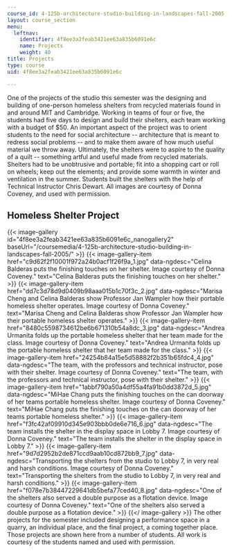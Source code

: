 ```yaml
---
course_id: 4-125b-architecture-studio-building-in-landscapes-fall-2005
layout: course_section
menu:
  leftnav:
    identifier: 4f8ee3a2feab3421ee63a835b6091e6c
    name: Projects
    weight: 40
title: Projects
type: course
uid: 4f8ee3a2feab3421ee63a835b6091e6c

---
```


One of the projects of the studio this semester was the designing and building of one-person homeless shelters from recycled materials found in and around MIT and Cambridge. Working in teams of four or five, the students had five days to design and build their shelters, each team working with a budget of $50. An important aspect of the project was to orient students to the need for social architecture -- architecture that is meant to redress social problems -- and to make them aware of how much useful material we throw away. Ultimately, the shelters were to aspire to the quality of a quilt -- something artful and useful made from recycled materials. Shelters had to be unobtrusive and portable; fit into a shopping cart or roll on wheels; keep out the elements; and provide some warmth in winter and ventilation in the summer. Students built the shelters with the help of Technical Instructor Chris Dewart. All images are courtesy of Donna Coveney, and used with permission.

Homeless Shelter Project
------------------------
{{< image-gallery id="4f8ee3a2feab3421ee63a835b6091e6c_nanogallery2" baseUrl="/coursemedia/4-125b-architecture-studio-building-in-landscapes-fall-2005/" >}}
{{< image-gallery-item href="c9d62f2f10001f972a24b0acf1f26f9a_1.jpg" data-ngdesc="Celina Balderas puts the finishing touches on her shelter. Image courtesy of Donna Coveney." text="Celina Balderas puts the finishing touches on her shelter." >}}
{{< image-gallery-item href="dd7c3d78d9d0409b98aaa015b1c70f3c_2.jpg" data-ngdesc="Marisa Cheng and Celina Balderas show Professor Jan Wampler how their portable homeless shelter operates. Image courtesy of Donna Coveney." text="Marisa Cheng and Celina Balderas show Professor Jan Wampler how their portable homeless shelter operates." >}}
{{< image-gallery-item href="8480c5598734612be6b671310b54a8dc_3.jpg" data-ngdesc="Andrea Urmanita folds up the portable homeless shelter that her team made for the class. Image courtesy of Donna Coveney." text="Andrea Urmanita folds up the portable homeless shelter that her team made for the class." >}}
{{< image-gallery-item href="24254b84a15e5d58882f2b351b65fdc4_4.jpg" data-ngdesc="The team, with the professors and technical instructor, pose with their shelter. Image courtesy of Donna Coveney." text="The team, with the professors and technical instructor, pose with their shelter." >}}
{{< image-gallery-item href="1abbf790a50a4df55a4fa91b0dd3872d_5.jpg" data-ngdesc="MiHae Chang puts the finishing touches on the can doorway of her teams portable homeless shelter. Image courtesy of Donna Coveney." text="MiHae Chang puts the finishing touches on the can doorway of her teams portable homeless shelter." >}}
{{< image-gallery-item href="f3fc42af09910d345e903bbb0de6e716_6.jpg" data-ngdesc="The team installs the shelter in the display space in Lobby 7. Image courtesy of Donna Coveney." text="The team installs the shelter in the display space in Lobby 7." >}}
{{< image-gallery-item href="9d7d2952b2de871ccd9aab10cd872bb9_7.jpg" data-ngdesc="Transporting the shelters from the studio to Lobby 7, in very real and harsh conditions. Image courtesy of Donna Coveney." text="Transporting the shelters from the studio to Lobby 7, in very real and harsh conditions." >}}
{{< image-gallery-item href="f078e7b38447229641db5befa77ced40_8.jpg" data-ngdesc="One of the shelters also served a double purpose as a flotation device. Image courtesy of Donna Coveney." text="One of the shelters also served a double purpose as a flotation device." >}}
{{</ image-gallery >}}
The other projects for the semester included designing a performance space in a quarry, an individual place, and the final project, a coming together place. Those projects are shown here from a number of students. All work is courtesy of the students named and used with permission.